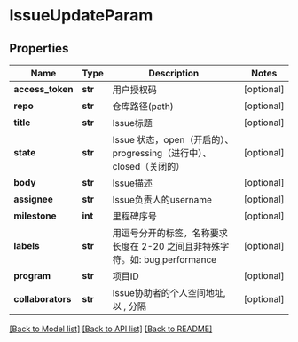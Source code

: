 # IssueUpdateParam

## Properties
Name | Type | Description | Notes
------------ | ------------- | ------------- | -------------
**access_token** | **str** | 用户授权码 | [optional] 
**repo** | **str** | 仓库路径(path) | [optional] 
**title** | **str** | Issue标题 | [optional] 
**state** | **str** | Issue 状态，open（开启的）、progressing（进行中）、closed（关闭的） | [optional] 
**body** | **str** | Issue描述 | [optional] 
**assignee** | **str** | Issue负责人的username | [optional] 
**milestone** | **int** | 里程碑序号 | [optional] 
**labels** | **str** | 用逗号分开的标签，名称要求长度在 2-20 之间且非特殊字符。如: bug,performance | [optional] 
**program** | **str** | 项目ID | [optional] 
**collaborators** | **str** | Issue协助者的个人空间地址, 以 , 分隔 | [optional] 

[[Back to Model list]](../README.md#documentation-for-models) [[Back to API list]](../README.md#documentation-for-api-endpoints) [[Back to README]](../README.md)


